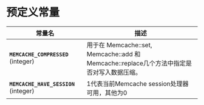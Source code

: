 预定义常量
==========

| 常量名                                                          | 描述                                                                                                                                                                                 |
|-----------------------------------------------------------------|--------------------------------------------------------------------------------------------------------------------------------------------------------------------------------------|
| **`MEMCACHE_COMPRESSED`** (<span class="type">integer</span>)   | 用于在 <span class="function">Memcache::set</span>, <span class="function">Memcache::add</span> 和 <span class="function">Memcache::replace</span>几个方法中指定是否对写入数据压缩。 |
| **`MEMCACHE_HAVE_SESSION`** (<span class="type">integer</span>) | 1代表当前Memcache session处理器可用，其他为0                                                                                                                                         |
